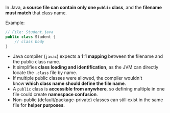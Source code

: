 In Java, **a source file can contain only one `public` class**, and the **filename must match** that class name.

Example:


```java
// File: Student.java
public class Student {
    // class body
}

```


- Java compiler (`javac`) expects a **1:1 mapping** between the filename and the public class name.
- It simplifies **class loading and identification**, as the JVM can directly locate the `.class` file by name.
- If multiple public classes were allowed, the compiler wouldn't know **which class name should define the file name**.
- A `public` class is **accessible from anywhere**, so defining multiple in one file could create **namespace confusion**.
- Non-public (default/package-private) classes can still exist in the same file for **helper purposes**.
